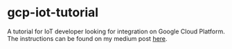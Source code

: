 # gcp-iot-tutorial

A tutorial for IoT developer looking for integration on Google Cloud Platform. The instructions can be found on my medium post [here](https://medium.com/@derong97/part-1-3-create-your-own-end-to-end-iot-pipeline-on-gcp-for-free-b22d08a4e031).

